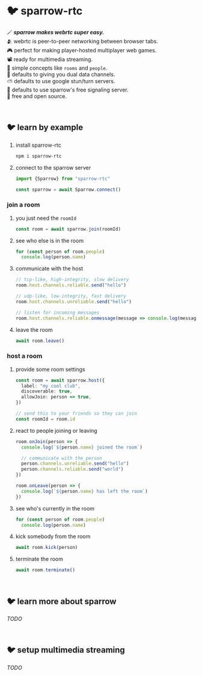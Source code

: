 
# 🐦 sparrow-rtc

🪄 ***sparrow makes webrtc super easy.***  
🫂 webrtc is peer-to-peer networking between browser tabs.  
🎮 perfect for making player-hosted multiplayer web games.  
📽️ ready for multimedia streaming.  
🧠 simple concepts like `rooms` and `people`.  
🤖 defaults to giving you dual data channels.  
⛅ defaults to use google stun/turn servers.  
📡 defaults to use sparrow's free signaling server.  
💖 free and open source.  

<br/>

## 🐦 learn by example

1. install sparrow-rtc
    ```sh
    npm i sparrow-rtc
    ```
1. connect to the sparrow server
    ```ts
    import {Sparrow} from "sparrow-rtc"

    const sparrow = await Sparrow.connect()
    ```

### join a room

1. you just need the `roomId`
    ```ts
    const room = await sparrow.join(roomId)
    ```
1. see who else is in the room
    ```ts
    for (const person of room.people)
      console.log(person.name)
    ```
1. communicate with the host
    ```ts
    // tcp-like, high-integrity, slow delivery
    room.host.channels.reliable.send("hello")

    // udp-like, low-integrity, fast delivery
    room.host.channels.unreliable.send("hello")

    // listen for incoming messages
    room.host.channels.reliable.onmessage(message => console.log(message))
    ```
1. leave the room
    ```ts
    await room.leave()
    ```

### host a room

1. provide some room settings
    ```ts
    const room = await sparrow.host({
      label: "my cool club",
      discoverable: true,
      allowJoin: person => true,
    })

    // send this to your friends so they can join
    const roomId = room.id
    ```
1. react to people joining or leaving
    ```ts
    room.onJoin(person => {
      console.log(`${person.name} joined the room`)

      // communicate with the person
      person.channels.unreliable.send("hello")
      person.channels.reliable.send("world")
    })

    room.onLeave(person => {
      console.log(`${person.name} has left the room`)
    })
    ```
1. see who's currently in the room
    ```ts
    for (const person of room.people)
      console.log(person.name)
    ```
1. kick somebody from the room
    ```ts
    await room.kick(person)
    ```
1. terminate the room
    ```ts
    await room.terminate()
    ```

<br/>

## 🐦 learn more about sparrow

*TODO*

<br/>

## 🐦 setup multimedia streaming

*TODO*


